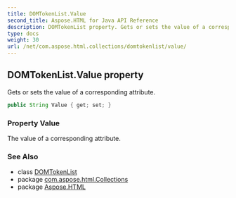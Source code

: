 ```yaml
---
title: DOMTokenList.Value
second_title: Aspose.HTML for Java API Reference
description: DOMTokenList property. Gets or sets the value of a corresponding attribute
type: docs
weight: 30
url: /net/com.aspose.html.collections/domtokenlist/value/
---
```

## DOMTokenList.Value property

Gets or sets the value of a corresponding attribute.

```java
public String Value { get; set; }
```

### Property Value

The value of a corresponding attribute.

### See Also

* class [DOMTokenList](../)
* package [com.aspose.html.Collections](../../domtokenlist/)
* package [Aspose.HTML](../../../)
